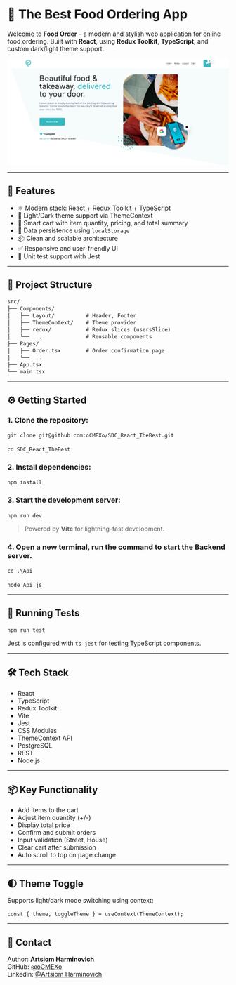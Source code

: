 # 🍔  The Best Food Ordering App

Welcome to **Food Order** – a modern and stylish web application for online food ordering. Built with **React**, using **Redux Toolkit**, **TypeScript**, and custom dark/light theme support.

![img.png](img.png)

---

## 🚀 Features

- ⚛️ Modern stack: React + Redux Toolkit + TypeScript
- 🎨 Light/Dark theme support via ThemeContext
- 🛒 Smart cart with item quantity, pricing, and total summary
- 💾 Data persistence using `localStorage`
- 📦 Clean and scalable architecture
- ✅ Responsive and user-friendly UI
- 🧪 Unit test support with Jest

---

## 📂 Project Structure

```
src/
├── Components/
│   ├── Layout/          # Header, Footer
│   ├── ThemeContext/    # Theme provider
│   ├── redux/           # Redux slices (usersSlice)
│   └── ...              # Reusable components
├── Pages/
│   ├── Order.tsx        # Order confirmation page
│   └── ...
├── App.tsx
└── main.tsx
```

---

## ⚙️ Getting Started

### 1. Clone the repository:

```
git clone git@github.com:oCMEXo/SDC_React_TheBest.git

cd SDC_React_TheBest
```

### 2. Install dependencies:

```
npm install
```

### 3. Start the development server:

```
npm run dev
```
> Powered by **Vite** for lightning-fast development.

### 4. Open a new terminal, run the command to start the Backend server.

```
cd .\Api

node Api.js
```

---

## 🧪 Running Tests

```
npm run test
```

Jest is configured with `ts-jest` for testing TypeScript components.

---

## 🛠 Tech Stack

- React
- TypeScript
- Redux Toolkit
- Vite
- Jest
- CSS Modules
- ThemeContext API
- PostgreSQL
- REST
- Node.js

---

## 📦 Key Functionality

- Add items to the cart
- Adjust item quantity (+/-)
- Display total price
- Confirm and submit orders
- Input validation (Street, House)
- Clear cart after submission
- Auto scroll to top on page change

---

## 🌓 Theme Toggle

Supports light/dark mode switching using context:

```tsx
const { theme, toggleTheme } = useContext(ThemeContext);
```

---

## 🤝 Contact

Author: **Artsiom Harminovich**   
GitHub: [@oCMEXo](https://github.com/oCMEXo)   
Linkedin: [@Artsiom Harminovich](https://www.linkedin.com/in/artsiom-harminovich-6a4869328/) 
